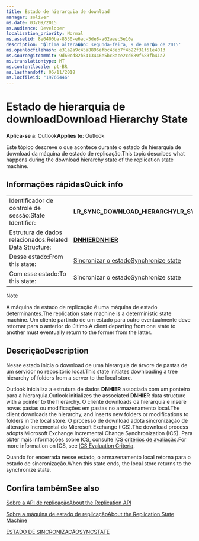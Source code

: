 ```yaml
---
title: Estado de hierarquia de download
manager: soliver
ms.date: 03/09/2015
ms.audience: Developer
localization_priority: Normal
ms.assetid: 8e0400ba-8530-e6ac-5de8-a62aeec5e10a
description: '�ltima altera��o: segunda-feira, 9 de mar�o de 2015'
ms.openlocfilehash: e31a2a9c45a8896efbc43eb7f4b22f31f51e4013
ms.sourcegitcommit: 9d60cd82b5413446e5bc8ace2cd689f683fb41a7
ms.translationtype: MT
ms.contentlocale: pt-BR
ms.lasthandoff: 06/11/2018
ms.locfileid: "19766446"
---
```

# <a name="download-hierarchy-state"></a><span data-ttu-id="2432e-103">Estado de hierarquia de download</span><span class="sxs-lookup"><span data-stu-id="2432e-103">Download Hierarchy State</span></span>

  
  
<span data-ttu-id="2432e-104">**Aplica-se a**: Outlook</span><span class="sxs-lookup"><span data-stu-id="2432e-104">**Applies to**: Outlook</span></span> 
  
 <span data-ttu-id="2432e-105">Este tópico descreve o que acontece durante o estado de hierarquia de download da máquina de estado de replicação.</span><span class="sxs-lookup"><span data-stu-id="2432e-105">This topic describes what happens during the download hierarchy state of the replication state machine.</span></span> 
  
## <a name="quick-info"></a><span data-ttu-id="2432e-106">Informações rápidas</span><span class="sxs-lookup"><span data-stu-id="2432e-106">Quick info</span></span>

|||
|:-----|:-----|
|<span data-ttu-id="2432e-107">Identificador de controle de sessão:</span><span class="sxs-lookup"><span data-stu-id="2432e-107">State Identifier:</span></span>  <br/> |<span data-ttu-id="2432e-108">**LR_SYNC_DOWNLOAD_HIERARCHY**</span><span class="sxs-lookup"><span data-stu-id="2432e-108">**LR_SYNC_DOWNLOAD_HIERARCHY**</span></span> <br/> |
|<span data-ttu-id="2432e-109">Estrutura de dados relacionados:</span><span class="sxs-lookup"><span data-stu-id="2432e-109">Related Data Structure:</span></span>  <br/> |<span data-ttu-id="2432e-110">**[DNHIER](dnhier.md)**</span><span class="sxs-lookup"><span data-stu-id="2432e-110">**[DNHIER](dnhier.md)**</span></span> <br/> |
|<span data-ttu-id="2432e-111">Desse estado:</span><span class="sxs-lookup"><span data-stu-id="2432e-111">From this state:</span></span>  <br/> |[<span data-ttu-id="2432e-112">Sincronizar o estado</span><span class="sxs-lookup"><span data-stu-id="2432e-112">Synchronize state</span></span>](synchronize-state.md) <br/> |
|<span data-ttu-id="2432e-113">Com esse estado:</span><span class="sxs-lookup"><span data-stu-id="2432e-113">To this state:</span></span>  <br/> |<span data-ttu-id="2432e-114">Sincronizar o estado</span><span class="sxs-lookup"><span data-stu-id="2432e-114">Synchronize state</span></span>  <br/> |
   
> [!NOTE]
> <span data-ttu-id="2432e-115">A máquina de estado de replicação é uma máquina de estado determinantes.</span><span class="sxs-lookup"><span data-stu-id="2432e-115">The replication state machine is a deterministic state machine.</span></span> <span data-ttu-id="2432e-116">Um cliente partindo de um estado para outro eventualmente deve retornar para o anterior do último.</span><span class="sxs-lookup"><span data-stu-id="2432e-116">A client departing from one state to another must eventually return to the former from the latter.</span></span> 
  
## <a name="description"></a><span data-ttu-id="2432e-117">Descrição</span><span class="sxs-lookup"><span data-stu-id="2432e-117">Description</span></span>

<span data-ttu-id="2432e-118">Nesse estado inicia o download de uma hierarquia de árvore de pastas de um servidor no repositório local.</span><span class="sxs-lookup"><span data-stu-id="2432e-118">This state initiates downloading a tree hierarchy of folders from a server to the local store.</span></span> 
  
<span data-ttu-id="2432e-119">Outlook inicializa a estrutura de dados **DNHIER** associada com um ponteiro para a hierarquia.</span><span class="sxs-lookup"><span data-stu-id="2432e-119">Outlook initializes the associated **DNHIER** data structure with a pointer to the hierarchy.</span></span> <span data-ttu-id="2432e-120">O cliente downloads da hierarquia e insere novas pastas ou modificações em pastas no armazenamento local.</span><span class="sxs-lookup"><span data-stu-id="2432e-120">The client downloads the hierarchy, and inserts new folders or modifications to folders in the local store.</span></span> <span data-ttu-id="2432e-121">O processo de download adota sincronização de alteração Incremental do Microsoft Exchange (ICS).</span><span class="sxs-lookup"><span data-stu-id="2432e-121">The download process adopts Microsoft Exchange Incremental Change Synchronization (ICS).</span></span> <span data-ttu-id="2432e-122">Para obter mais informações sobre ICS, consulte [ICS critérios de avaliação](http://msdn.microsoft.com/pt-br/library/aa579252%28EXCHG.80%29.aspx).</span><span class="sxs-lookup"><span data-stu-id="2432e-122">For more information on ICS, see [ICS Evaluation Criteria](http://msdn.microsoft.com/pt-br/library/aa579252%28EXCHG.80%29.aspx).</span></span>
  
<span data-ttu-id="2432e-123">Quando for encerrada nesse estado, o armazenamento local retorna para o estado de sincronização.</span><span class="sxs-lookup"><span data-stu-id="2432e-123">When this state ends, the local store returns to the synchronize state.</span></span>
  
## <a name="see-also"></a><span data-ttu-id="2432e-124">Confira também</span><span class="sxs-lookup"><span data-stu-id="2432e-124">See also</span></span>



[<span data-ttu-id="2432e-125">Sobre a API de replicação</span><span class="sxs-lookup"><span data-stu-id="2432e-125">About the Replication API</span></span>](about-the-replication-api.md)
  
[<span data-ttu-id="2432e-126">Sobre a máquina de estado de replicação</span><span class="sxs-lookup"><span data-stu-id="2432e-126">About the Replication State Machine</span></span>](about-the-replication-state-machine.md)
  
[<span data-ttu-id="2432e-127">ESTADO DE SINCRONIZAÇÃO</span><span class="sxs-lookup"><span data-stu-id="2432e-127">SYNCSTATE</span></span>](syncstate.md)

